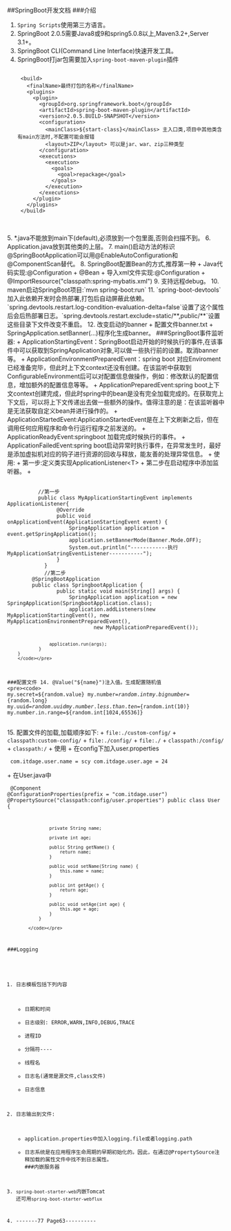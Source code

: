 ##SpringBoot开发文档
###介绍
1. `Spring Scripts`使用第三方语言。
2. SpringBoot 2.0.5需要Java8或9和spring5.0.8以上,Maven3.2+,Server 3.1+。
3. SpringBoot CLI(Command Line Interface)快速开发工具。
4. SpringBoot打jar包需要加入`spring-boot-maven-plugin`插件
	<pre><code>
	&lt;build>
	  &lt;finalName>最终打包的名称&lt;/finalName>
	  &lt;plugins>
	    &lt;plugin>
	      &lt;groupId>org.springframework.boot&lt;/groupId>
	      &lt;artifactId>spring-boot-maven-plugin&lt;/artifactId>
	      &lt;version>2.0.5.BUILD-SNAPSHOT&lt;/version>
	      &lt;configuration>
	        &lt;mainClass>${start-class}&lt;/mainClass> 主入口类,项目中其他类含有main方法时,不配置可能会报错
	        &lt;layout>ZIP&lt;/layout> 可以是jar、war、zip三种类型
	      &lt;/configuration>
	      &lt;executions>
	        &lt;execution>
	          &lt;goals>
	            &lt;goal>repackage&lt;/goal>
	          &lt;/goals>
	        &lt;/execution>
	      &lt;/executions>
	    &lt;/plugin>
	  &lt;/plugins>
	&lt;/build>
	</code></pre>
<br>
5. *.java不能放到main下(default),必须放到一个包里面,否则会扫描不到。
6. Application.java放到其他类的上层。
7. main()启动方法的标识@SpringBootApplication可以用@EnableAutoConfiguration和@ComponentScan替代。
8. SpringBoot配置Bean的方式,推荐第一种
	+ Java代码实现:@Configuration + @Bean
	+ 导入xml文件实现:@Configuration + @ImportResource("classpath:spring-mybatis.xml")
9. 支持远程debug。
10. maven启动SpringBoot项目:`mvn spring-boot:run`
11. `spring-boot-devtools`加入此依赖开发时会热部署,打包后自动屏蔽此依赖。`spring.devtools.restart.log-condition-evaluation-delta=false`设置了这个属性后会后热部署日志。`spring.devtools.restart.exclude=static/**,public/**`设置这些目录下文件改变不重启。
12. 改变启动的banner
	+ 配置文件banner.txt
	+ SpringApplication.setBanner(...)程序化生成banner。
###SpringBoot事件监听器:
	+ ApplicationStartingEvent：SpringBoot启动开始的时候执行的事件,在该事件中可以获取到SpringApplication对象,可以做一些执行前的设置。取消banner等。
	+ ApplicationEnvironmentPreparedEvent：spring boot 对应Enviroment已经准备完毕，但此时上下文context还没有创建。在该监听中获取到ConfigurableEnvironment后可以对配置信息做操作，例如：修改默认的配置信息，增加额外的配置信息等等。
	+ ApplicationPreparedEvent:spring boot上下文context创建完成，但此时spring中的bean是没有完全加载完成的。在获取完上下文后，可以将上下文传递出去做一些额外的操作。值得注意的是：在该监听器中是无法获取自定义bean并进行操作的。
	+ ApplicationStartedEvent:ApplicationStartedEvent是在上下文刷新之后，但在调用任何应用程序和命令行运行程序之前发送的。
	+ ApplicationReadyEvent:springboot 加载完成时候执行的事件。
	+ ApplicationFailedEvent:spring boot启动异常时执行事件，在异常发生时，最好是添加虚拟机对应的钩子进行资源的回收与释放，能友善的处理异常信息。
	+ 使用:
		+ 第一步:定义类实现ApplicationListener&lt;T>
		+ 第二步在启动程序中添加监听器。
		+ <pre><code>
		  //第一步
		  public class MyApplicationStartingEvent implements ApplicationListener<ApplicationStartingEvent>{
				@Override
				public void onApplicationEvent(ApplicationStartingEvent event) {
					SpringApplication application = event.getSpringApplication();
					application.setBannerMode(Banner.Mode.OFF);
					System.out.println("------------执行MyApplicationSatringEventListener-----------");
				}
			}
			//第二步
		@SpringBootApplication
		public class SpringbootApplication {
				public static void main(String[] args) {
					SpringApplication application = new SpringApplication(SpringbootApplication.class);
					application.addListeners(new MyApplicationStartingEvent(), new MyApplicationEnvironmentPreparedEvent(),
							new MyApplicationPreparedEvent());
					
					application.run(args);
				}
		}
		</code></pre>
###配置文件
14. @Value("${name}")注入值。生成配置随机值
	<pre><code>
		my.secret=${random.value}
		my.number=${random.int}
		my.bignumber=${random.long}
		my.uuid=${random.uuid}
		my.number.less.than.ten=${random.int(10)}
		my.number.in.range=${random.int[1024,65536]}
	</code></pre>
15. 配置文件的加载,加载顺序如下:
	+ `file:./custom-config/`
	+ `classpath:custom-config/`
	+ `file:./config/`
	+ `file:./`
	+ `classpath:/config/`
	+ `classpath:/`
	+ 使用
		+ 在config下加入user.properties
			<pre><code>
				com.itdage.user.name = scy
				com.itdage.user.age = 24
			</code></pre>
		+ 在User.java中
			<pre><code>
				@Component
				@ConfigurationProperties(prefix = "com.itdage.user")
				@PropertySource("classpath:config/user.properties")
				public class User {
					
					private String name;
					
					private int age;
				
					public String getName() {
						return name;
					}
				
					public void setName(String name) {
						this.name = name;
					}
				
					public int getAge() {
						return age;
					}
				
					public void setAge(int age) {
						this.age = age;
					}
				}

			</code></pre>

###Logging
1. 日志模板包括下列内容
	+ 日期和时间
	+ 日志级别: ERROR,WARN,INFO,DEBUG,TRACE
	+ 进程ID
	+ 分隔符----
	+ 线程名
	+ 日志名(通常是源文件,class文件)
	+ 日志信息
2. 日志输出到文件:
	+ application.properties中加入logging.file或者logging.path
	+ 日志系统是在应用程序生命周期的早期初始化的。因此，在通过@PropertySource注释加载的属性文件中找不到日志属性。
###内嵌服务器
1. `spring-boot-starter-web`内嵌Tomcat  还可用`spring-boot-starter-webflux`

15. -------77  Page63----------
	